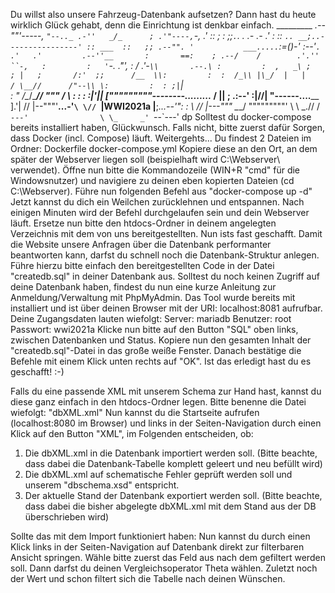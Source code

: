 Du willst also unsere Fahrzeug-Datenbank aufsetzen?
Dann hast du heute wirklich Glück gehabt, denn die Einrichtung ist denkbar einfach.
                                 _________
                          _.--""'-----,   `"--.._
                       .-''   _/_      ; .'"----,`-,
                     .'      :___:     ; :      ;;`.`.
                    .      _.- _.-    .' :      ::  `..
                 __;..----------------' :: ___  ::   ;;
            .--"". '           ___.....`:=(___)-' :--'`.
          .'   .'         .--''__       :       ==:    ;
      .--/    /        .'.''     ``-,   :         :   '`-.
   ."', :    /       .'-`\\       .--.\ :         :  ,   _\
  ;   ; |   ;       /:'  ;;      /__  \\:         :  :  /_\\
  |\_/  |   |      / \__//      /"--\\ \:         :  : ;|`\|    
  : "  /\__/\____//   """      /     \\ :         :  : :|'||
["""""""""--------........._  /      || ;      __.:--' :|//|
 "------....______         ].'|      // |--"""'__...-'`\ \//
   `|WWI2021a |__;_...--'": :  \    //  |---"""      \__\_/
     """""""""'            \ \  \_.//  /
       `---'                \ \_     _'
                             `--`---'  dp
Solltest du docker-compose bereits installiert haben, Glückwunsch. Falls nicht, bitte zuerst dafür Sorgen, dass Docker (incl. Compose) läuft.
Weitergehts...
Du findest 2 Dateien im Ordner:
Dockerfile
docker-compose.yml
Kopiere diese an den Ort, an dem später der Webserver liegen soll (beispielhaft wird C:\Webserver\ verwendet).
Öffne nun bitte die Kommandozeile (WIN+R "cmd" für die Windowsnutzer) und navigiere zu deinen eben kopierten Dateien (cd C:\Webserver\).
Führe nun folgenden Befehl aus "docker-compose up -d"
Jetzt kannst du dich ein Weilchen zurücklehnen und entspannen.
Nach einigen Minuten wird der Befehl durchgelaufen sein und dein Webserver läuft.
Ersetze nun bitte den htdocs-Ordner in deinem angelegten Verzeichnis mit dem von uns bereitgestellten.
Nun ists fast geschafft. 
Damit die Website unsere Anfragen über die Datenbank performanter beantworten kann, darfst du schnell noch die Datenbank-Struktur anlegen.
Führe hierzu bitte einfach den bereitgestellten Code in der Datei "createdb.sql" in deiner Datenbank aus.
Solltest du noch keinen Zugriff auf deine Datenbank haben, findest du nun eine kurze Anleitung zur Anmeldung/Verwaltung mit PhpMyAdmin.
Das Tool wurde bereits mit installiert und ist über deinen Browser mit der URI: localhost:8081 aufrufbar.
Deine Zugangsdaten lauten wiefolgt:
Server: mariadb
Benutzer: root
Passwort: wwi2021a
Klicke nun bitte auf den Button "SQL" oben links, zwischen Datenbanken und Status.
Kopiere nun den gesamten Inhalt der "createdb.sql"-Datei in das große weiße Fenster.
Danach bestätige die Befehle mit einem Klick unten rechts auf "OK".
Ist das erledigt hast du es geschafft! :-)

Falls du eine passende XML mit unserem Schema zur Hand hast,
kannst du diese ganz einfach in den htdocs-Ordner legen. 
Bitte benenne die Datei wiefolgt: "dbXML.xml"
Nun kannst du die Startseite aufrufen (localhost:8080 im Browser) und links in der Seiten-Navigation
durch einen Klick auf den Button "XML", im Folgenden entscheiden, ob:
1. Die dbXML.xml in die Datenbank importiert werden soll.
(Bitte beachte, dass dabei die Datenbank-Tabelle komplett geleert und neu befüllt wird)
2. Die dbXML.xml auf schematische Fehler geprüft werden soll und unserem "dbschema.xsd" entspricht.
3. Der aktuelle Stand der Datenbank exportiert werden soll.
(Bitte beachte, dass dabei die bisher abgelegte dbXML.xml mit dem Stand aus der DB überschrieben wird)

Sollte das mit dem Import funktioniert haben:
Nun kannst du durch einen Klick links in der Seiten-Navigation auf Datenbank direkt zur filterbaren Ansicht springen.
Wähle bitte zuerst das Feld aus nach dem gefiltert werden soll. Dann darfst du deinen Vergleichsoperator Theta wählen.
Zuletzt noch der Wert und schon filtert sich die Tabelle nach deinen Wünschen.
